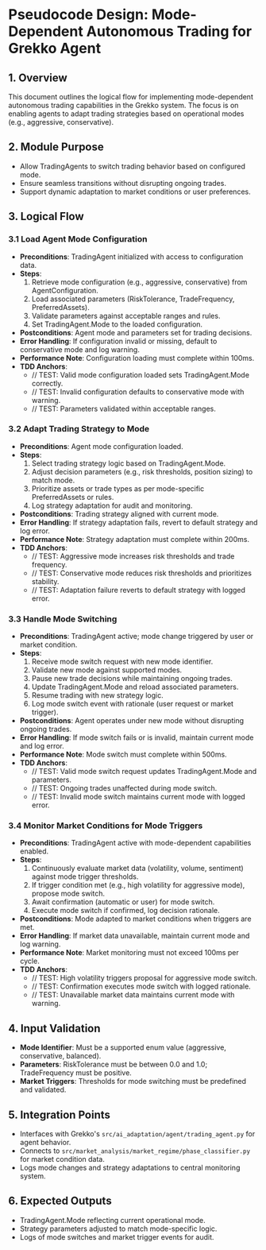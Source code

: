 # Pseudocode Design: Mode-Dependent Autonomous Trading for Grekko Agent

## 1. Overview
This document outlines the logical flow for implementing mode-dependent autonomous trading capabilities in the Grekko system. The focus is on enabling agents to adapt trading strategies based on operational modes (e.g., aggressive, conservative).

## 2. Module Purpose
- Allow TradingAgents to switch trading behavior based on configured mode.
- Ensure seamless transitions without disrupting ongoing trades.
- Support dynamic adaptation to market conditions or user preferences.

## 3. Logical Flow

### 3.1 Load Agent Mode Configuration
- **Preconditions**: TradingAgent initialized with access to configuration data.
- **Steps**:
  1. Retrieve mode configuration (e.g., aggressive, conservative) from AgentConfiguration.
  2. Load associated parameters (RiskTolerance, TradeFrequency, PreferredAssets).
  3. Validate parameters against acceptable ranges and rules.
  4. Set TradingAgent.Mode to the loaded configuration.
- **Postconditions**: Agent mode and parameters set for trading decisions.
- **Error Handling**: If configuration invalid or missing, default to conservative mode and log warning.
- **Performance Note**: Configuration loading must complete within 100ms.
- **TDD Anchors**:
  - // TEST: Valid mode configuration loaded sets TradingAgent.Mode correctly.
  - // TEST: Invalid configuration defaults to conservative mode with warning.
  - // TEST: Parameters validated within acceptable ranges.

### 3.2 Adapt Trading Strategy to Mode
- **Preconditions**: Agent mode configuration loaded.
- **Steps**:
  1. Select trading strategy logic based on TradingAgent.Mode.
  2. Adjust decision parameters (e.g., risk thresholds, position sizing) to match mode.
  3. Prioritize assets or trade types as per mode-specific PreferredAssets or rules.
  4. Log strategy adaptation for audit and monitoring.
- **Postconditions**: Trading strategy aligned with current mode.
- **Error Handling**: If strategy adaptation fails, revert to default strategy and log error.
- **Performance Note**: Strategy adaptation must complete within 200ms.
- **TDD Anchors**:
  - // TEST: Aggressive mode increases risk thresholds and trade frequency.
  - // TEST: Conservative mode reduces risk thresholds and prioritizes stability.
  - // TEST: Adaptation failure reverts to default strategy with logged error.

### 3.3 Handle Mode Switching
- **Preconditions**: TradingAgent active; mode change triggered by user or market condition.
- **Steps**:
  1. Receive mode switch request with new mode identifier.
  2. Validate new mode against supported modes.
  3. Pause new trade decisions while maintaining ongoing trades.
  4. Update TradingAgent.Mode and reload associated parameters.
  5. Resume trading with new strategy logic.
  6. Log mode switch event with rationale (user request or market trigger).
- **Postconditions**: Agent operates under new mode without disrupting ongoing trades.
- **Error Handling**: If mode switch fails or is invalid, maintain current mode and log error.
- **Performance Note**: Mode switch must complete within 500ms.
- **TDD Anchors**:
  - // TEST: Valid mode switch request updates TradingAgent.Mode and parameters.
  - // TEST: Ongoing trades unaffected during mode switch.
  - // TEST: Invalid mode switch maintains current mode with logged error.

### 3.4 Monitor Market Conditions for Mode Triggers
- **Preconditions**: TradingAgent active with mode-dependent capabilities enabled.
- **Steps**:
  1. Continuously evaluate market data (volatility, volume, sentiment) against mode trigger thresholds.
  2. If trigger condition met (e.g., high volatility for aggressive mode), propose mode switch.
  3. Await confirmation (automatic or user) for mode switch.
  4. Execute mode switch if confirmed, log decision rationale.
- **Postconditions**: Mode adapted to market conditions when triggers are met.
- **Error Handling**: If market data unavailable, maintain current mode and log warning.
- **Performance Note**: Market monitoring must not exceed 100ms per cycle.
- **TDD Anchors**:
  - // TEST: High volatility triggers proposal for aggressive mode switch.
  - // TEST: Confirmation executes mode switch with logged rationale.
  - // TEST: Unavailable market data maintains current mode with warning.

## 4. Input Validation
- **Mode Identifier**: Must be a supported enum value (aggressive, conservative, balanced).
- **Parameters**: RiskTolerance must be between 0.0 and 1.0; TradeFrequency must be positive.
- **Market Triggers**: Thresholds for mode switching must be predefined and validated.

## 5. Integration Points
- Interfaces with Grekko's `src/ai_adaptation/agent/trading_agent.py` for agent behavior.
- Connects to `src/market_analysis/market_regime/phase_classifier.py` for market condition data.
- Logs mode changes and strategy adaptations to central monitoring system.

## 6. Expected Outputs
- TradingAgent.Mode reflecting current operational mode.
- Strategy parameters adjusted to match mode-specific logic.
- Logs of mode switches and market trigger events for audit.